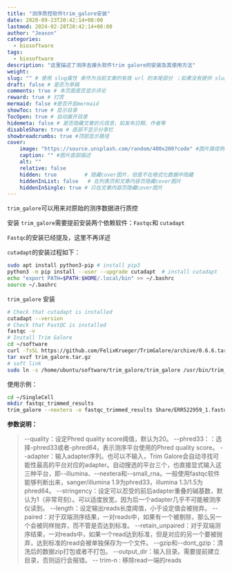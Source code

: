 ```yaml
---
title: "测序质控软件trim_galore安装"
date: 2020-09-23T20:42:14+08:00
lastmod: 2024-02-28T20:42:14+08:00
author: "Jeason"
categories:
  - biosoftware
tags:
  - biosoftware
description: "这里描述了测序去接头软件trim galore的安装及其使用方法"
weight:
slug: "" # 使用 slug属性 来作为当前文章的有效 url 的末尾部分 ；如果没有提供 slug 则使用 title 代替。
draft: false # 是否为草稿
comments: true # 本页面是否显示评论
reward: true # 打赏
mermaid: false #是否开启mermaid
showToc: true # 显示目录
TocOpen: true # 自动展开目录
hidemeta: false # 是否隐藏文章的元信息，如发布日期、作者等
disableShare: true # 底部不显示分享栏
showbreadcrumbs: true #顶部显示路径
cover:
    image: "https://source.unsplash.com/random/400x200?code" #图片路径例如：posts/tech/123/123.png
    caption: "" #图片底部描述
    alt: ""
    relative: false
    hidden: true         # 隐藏cover图片，但是不在格式化数据中隐藏
    hiddenInList: false   # 在列表页和文章内容页隐藏cover图片
    hiddenInSingle: true # 只在文章内容页隐藏cover图片
---
```


`trim_galore`可以用来对原始的测序数据进行质控

安装 `trim_galore`需要提前安装两个依赖软件：`Fastqc`和 `cutadapt`

`Fastqc`的安装已经提及，这里不再详述

`cutadapt`的安装过程如下：

```sh
sudo apt install python3-pip # install pip3
python3 -m pip install --user --upgrade cutadapt  # install cutadapt
echo "export PATH=$PATH:$HOME/.local/bin" >> ~/.bashrc
source ~/.bashrc
```

`trim_galore` 安装

```sh
# Check that cutadapt is installed
cutadapt --version
# Check that FastQC is installed
fastqc -v
# Install Trim Galore
cd ~/software
curl -fsSL https://github.com/FelixKrueger/TrimGalore/archive/0.6.6.tar.gz -o trim_galore.tar.gz
tar xvzf trim_galore.tar.gz 
# soft link
sudo ln -s /home/ubuntu/software/trim_galore/trim_galore /usr/bin/trim_galore
```

使用示例：

```sh
cd ~/SingleCell
mkdir fastqc_trimmed_results
trim_galore --nextera -o fastqc_trimmed_results Share/ERR522959_1.fastq Share/ERR522959_2.fastq
```

**参数说明：**

> --quality：设定Phred quality score阈值，默认为20。
> --phred33：：选择-phred33或者-phred64，表示测序平台使用的Phred quality score。
> --adapter：输入adapter序列。也可以不输入，Trim Galore会自动寻找可能性最高的平台对应的adapter。自动搜选的平台三个，也直接显式输入这三种平台，即--illumina、--nextera和--small_rna。一般使用fastqc软件能够判断出来，sanger/illumina 1.9为phred33，illumina 1.3/1.5为phred64。
> --stringency：设定可以忍受的前后adapter重叠的碱基数，默认为1（非常苛刻）。可以适度放宽，因为后一个adapter几乎不可能被测序仪读到。
> --length：设定输出reads长度阈值，小于设定值会被抛弃。
> --paired：对于双端测序结果，一对reads中，如果有一个被剔除，那么另一个会被同样抛弃，而不管是否达到标准。
> --retain_unpaired：对于双端测序结果，一对reads中，如果一个read达到标准，但是对应的另一个要被抛弃，达到标准的read会被单独保存为一个文件。
> --gzip和--dont_gzip：清洗后的数据zip打包或者不打包。
> --output_dir：输入目录。需要提前建立目录，否则运行会报错。
> -- trim-n : 移除read一端的reads

